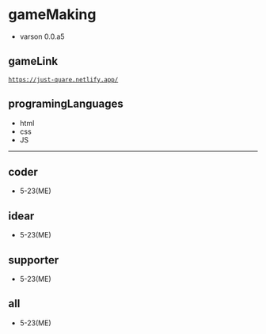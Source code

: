 # gameMaking
- varson 0.0.a5
## gameLink
<a href = 'https://just-quare.netlify.app/' target = '_blank'>`https://just-quare.netlify.app/`</a>
## programingLanguages
- html
- css
- JS
------------
## coder
- 5-23(ME)
## idear
- 5-23(ME)
## supporter
- 5-23(ME)
## all
- 5-23(ME)
